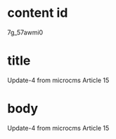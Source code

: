 # content id
7g_57awmi0

# title
Update-4 from microcms Article 15

# body
Update-4 from microcms Article 15